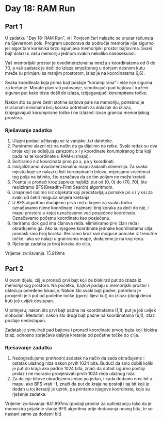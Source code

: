 # Day 18: RAM Run

## Part 1

U zadatku "Day 18: RAM Run", vi i Povjesničari nalazite se unutar računala na Sjevernom polu. Program upozorava da područje memorije nije sigurno jer algoritam korisnika brzo ispunjava memorijski prostor bajtovima. Svaki bajt dolazi u vašu memoriju jednom svakih nekoliko nanosekundi.

Vaš memorijski prostor je dvodimenzionalna mreža s koordinatama od 0 do 70, a vaš zadatak je doći do izlaza smještenog u donjem desnom kutu mreže (u primjeru sa manjim prostorom, izlaz je na koordinatama 6,6).

Svaka koordinata koja prima bajt postaje "korumpirana" i više nije sigurna za kretanje. Morate planirati putovanje, simulirajući pad bajtova i tražeći siguran put kako biste došli do izlaza, izbjegavajući korumpirane točke.

Nakon što su prve četiri stotine bajtova pale na memoriju, potrebno je izračunati minimalni broj koraka potrebnih za dolazak do izlaza, izbjegavajući korumpirane točke i ne izlazeći izvan granica memorijskog prostora.

### Rješavanje zadatka

1. Ulazni podaci učitavaju se iz vanjske .txt datoteke.
2. Parsiramo ulazni niz na način da ga dijelimo na retke. Svaki redak su dva broja koji se odjeljuju zarezom: x i y koordinate korumpiranog bita koji pada na te koordinate u RAM-u (mapi).
3. Sortiramo niz koordinata prvo po x, pa y koordinati.
4. Inicijaliziramo dvodimenzionalnu mapu zadanih dimenzija. Za svako mjesto koje se nalazi u listi korumpiranih bitova, mijenjamo vrijednost tog polja na istinito, što označava da se tim poljem ne može kretati.
5. Poanta je pronaći kroz zapreke najbliži put od (0, 0) do (70, 70), što realiziramo BFS(Breadth-First Search) algoritmom.
6. Unaprijed radimo niz objekata koji predstavljaju pomake po x i y osi za svaki od četiri moguća smjera kretanja
7. U BFS algoritmu dodajemo prvo red u kojem za svaku točku označavamo njene koordinate i najmanji broj koraka za doći do nje, i mapu prostora u kojoj označavamo već posjećene koordinate. Označavamo početnu koordinatu kao posjećenu.
8. Iteriramo dok god ima članova reda: eliminiramo prvi član reda i obrađujemo ga. Ako su njegove koordinate jednake koordinatama cilja, pronašli smo broj koraka. Iteriramo kroz sve moguće pomake iz trenutne točke i ako se nalazi u granicama mape, dodajemo je na kraj reda.
9. Rješenje zadatka je broj koraka do cilja.

Vrijeme izvršavanja: 15.919ms

## Part 2

U ovom dijelu, cilj je pronaći prvi bajt koji će blokirati put do izlaza iz memorijskog prostora. Na početku, bajtovi padaju u memorijski prostor i oštećuju određene lokacije. Nakon što svaki bajt padne, potrebno je provjeriti je li put od početne točke (gornji lijevi kut) do izlaza (donji desni kut) još uvijek dostupan.

U primjeru, nakon što prvi bajt padne na koordinatama (1,1), put je još uvijek slobodan. Međutim, nakon što drugi bajt padne na koordinatama (6,1), izlaz postaje nedostupan.

Zadatak je simulirati pad bajtova i pronaći koordinate prvog bajta koji blokira izlaz, odnosno sprječava daljnje kretanje od početne točke do cilja.

### Rješavanje zadatka

1. Nadograđujemo prethodni zadatak na način da sada obrađujemo i ostatak ulaznog niza nakon prvih 1024 bita. Budući da smo dobili koliki je put do kraja ako padne 1024 bita, znači da dotad sigurno postoji prolaz i ne moramo provjeravati prvih 1024 reda ulaznog niza.
2. Za daljnje bitove obrađujemo jedan po jedan, i kada dodamo novi bit u mapu, ako BFS vrati -1, znači da put do kraja ne postoji i taj bit koji je dodan u toj iteraciji je uzrok, pa printamo njegove koordinate, koje su rješenje zadatka.

Vrijeme izvršavanja: 641.897ms (postoji prostor za optimizaciju tako da je memoizira prijašnje stanje BFS algoritma prije dodavanja novog bita, te se nastavi samo za dodatni bit)
